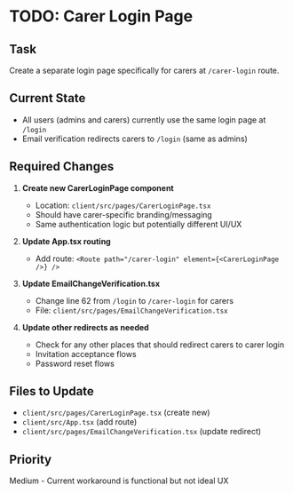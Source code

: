 # TODO: Carer Login Page

## Task
Create a separate login page specifically for carers at `/carer-login` route.

## Current State
- All users (admins and carers) currently use the same login page at `/login`
- Email verification redirects carers to `/login` (same as admins)

## Required Changes
1. **Create new CarerLoginPage component**
   - Location: `client/src/pages/CarerLoginPage.tsx`
   - Should have carer-specific branding/messaging
   - Same authentication logic but potentially different UI/UX

2. **Update App.tsx routing**
   - Add route: `<Route path="/carer-login" element={<CarerLoginPage />} />`

3. **Update EmailChangeVerification.tsx**
   - Change line 62 from `/login` to `/carer-login` for carers
   - File: `client/src/pages/EmailChangeVerification.tsx`

4. **Update other redirects as needed**
   - Check for any other places that should redirect carers to carer login
   - Invitation acceptance flows
   - Password reset flows

## Files to Update
- `client/src/pages/CarerLoginPage.tsx` (create new)
- `client/src/App.tsx` (add route)
- `client/src/pages/EmailChangeVerification.tsx` (update redirect)

## Priority
Medium - Current workaround is functional but not ideal UX
